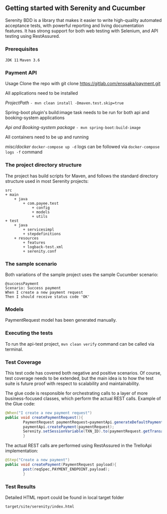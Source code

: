 ## Getting started with Serenity and Cucumber

Serenity BDD is a library that makes it easier to write high-quality automated acceptance tests, with powerful reporting
and living documentation features. It has strong support for both web testing with Selenium, and API testing using
RestAssured.

### Prerequisites

`JDK 11`
`Maven 3.6`

### Payment API

Usage Clone the repo with git clone https://gitlab.com/enssaka/payment.git

All applications need to be installed

*ProjectPath* `- mvn clean install -Dmaven.test.skip=true`

Spring-boot plugin's build:image task needs to be run for both api and booking-system applications

*Api and Booking-system package* `- mvn spring-boot:build-image`

All containers need to be up and running

*misc/docker* `docker-compose up -d`
logs can be followed via `docker-compose logs -f` command

### The project directory structure

The project has build scripts for Maven, and follows the standard directory structure used in most Serenity projects:

```
src
+ main
    + java
        + com.payee.test
            + config
            + models
            + utils
+ test
    + java
        + servicesimpl
        + stepdefinitions
    + resources
        + features
        + logback-test.xml
        + serenity.conf 
  ```        

### The sample scenario

Both variations of the sample project uses the sample Cucumber scenario:

```Gherkin
@successPayment
Scenario: Success payment
When I create a new payment request
Then I should receive status code 'OK'
```

### Models

PaymentRequest model has been generated manually.

### Executing the tests

To run the api-test project, `mvn clean verify` command can be called via terminal.

### Test Coverage

This test code has covered both negative and positive scenarios. Of course, test coverage needs to be extended, but the
main idea is to how the test suite is future proof with respect to scalability and maintainability.

The glue code is responsible for orchestrating calls to a layer of more business-focused classes, which perform the
actual REST calls. Example of the Glue code:

```java
@When("I create a new payment request")
public void createPaymentRequest(){
        PaymentRequest paymentRequest=paymentApi.generateDefaultPaymentRequest();
        paymentApi.createPayment(paymentRequest);
        Serenity.setSessionVariable(TXN_ID).to(paymentRequest.getTransactionId());
        }
```

The actual REST calls are performed using RestAssured in the TrelloApi implementation:

```java
@Step("Create a new payment")
public void createPayment(PaymentRequest payload){
        post(reqSpec,PAYMENT_ENDPOINT,payload);
        }
```

### Test Results

Detailed HTML report could be found in local target folder

```
target/site/serenity/index.html
```
